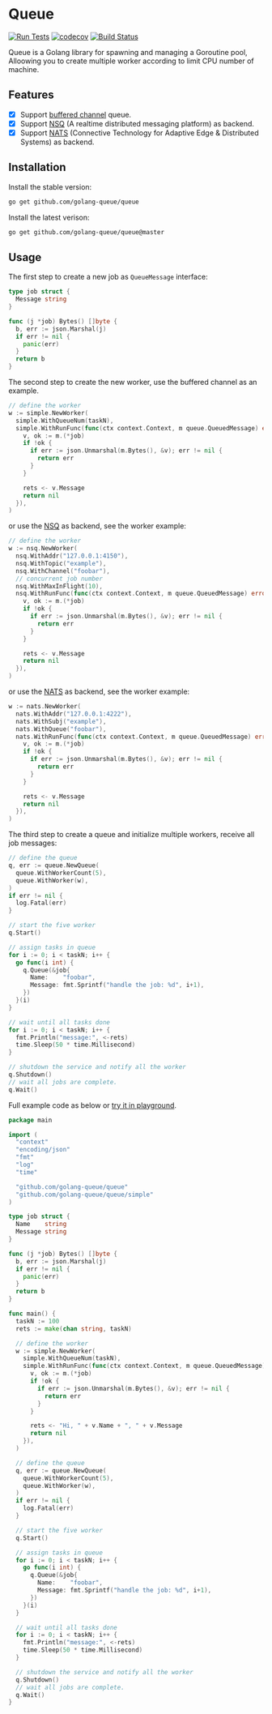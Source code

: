 # Queue

[![Run Tests](https://github.com/golang-queue/queue/actions/workflows/go.yml/badge.svg?branch=master)](https://github.com/golang-queue/queue/actions/workflows/go.yml)
[![codecov](https://codecov.io/gh/golang-queue/queue/branch/master/graph/badge.svg?token=V8A1WA0P5E)](https://codecov.io/gh/golang-queue/queue)
[![Build Status](https://cloud.drone.io/api/badges/golang-queue/queue/status.svg)](https://cloud.drone.io/golang-queue/queue)

Queue is a Golang library for spawning and managing a Goroutine pool, Alloowing you to create multiple worker according to limit CPU number of machine.

## Features

* [x] Support [buffered channel](https://gobyexample.com/channel-buffering) queue.
* [x] Support [NSQ](https://nsq.io/) (A realtime distributed messaging platform) as backend.
* [x] Support [NATS](https://nats.io/) (Connective Technology for Adaptive Edge & Distributed Systems) as backend.

## Installation

Install the stable version:

```sh
go get github.com/golang-queue/queue
```

Install the latest verison:

```sh
go get github.com/golang-queue/queue@master
```

## Usage

The first step to create a new job as `QueueMessage` interface:

```go
type job struct {
  Message string
}

func (j *job) Bytes() []byte {
  b, err := json.Marshal(j)
  if err != nil {
    panic(err)
  }
  return b
}
```

The second step to create the new worker, use the buffered channel as an example.

```go
// define the worker
w := simple.NewWorker(
  simple.WithQueueNum(taskN),
  simple.WithRunFunc(func(ctx context.Context, m queue.QueuedMessage) error {
    v, ok := m.(*job)
    if !ok {
      if err := json.Unmarshal(m.Bytes(), &v); err != nil {
        return err
      }
    }

    rets <- v.Message
    return nil
  }),
)
```

or use the [NSQ](https://nsq.io/) as backend, see the worker example:

```go
// define the worker
w := nsq.NewWorker(
  nsq.WithAddr("127.0.0.1:4150"),
  nsq.WithTopic("example"),
  nsq.WithChannel("foobar"),
  // concurrent job number
  nsq.WithMaxInFlight(10),
  nsq.WithRunFunc(func(ctx context.Context, m queue.QueuedMessage) error {
    v, ok := m.(*job)
    if !ok {
      if err := json.Unmarshal(m.Bytes(), &v); err != nil {
        return err
      }
    }

    rets <- v.Message
    return nil
  }),
)
```

or use the [NATS](https://nats.io/) as backend, see the worker example:

```go
w := nats.NewWorker(
  nats.WithAddr("127.0.0.1:4222"),
  nats.WithSubj("example"),
  nats.WithQueue("foobar"),
  nats.WithRunFunc(func(ctx context.Context, m queue.QueuedMessage) error {
    v, ok := m.(*job)
    if !ok {
      if err := json.Unmarshal(m.Bytes(), &v); err != nil {
        return err
      }
    }

    rets <- v.Message
    return nil
  }),
)
```

The third step to create a queue and initialize multiple workers, receive all job messages:

```go
// define the queue
q, err := queue.NewQueue(
  queue.WithWorkerCount(5),
  queue.WithWorker(w),
)
if err != nil {
  log.Fatal(err)
}

// start the five worker
q.Start()

// assign tasks in queue
for i := 0; i < taskN; i++ {
  go func(i int) {
    q.Queue(&job{
      Name:    "foobar",
      Message: fmt.Sprintf("handle the job: %d", i+1),
    })
  }(i)
}

// wait until all tasks done
for i := 0; i < taskN; i++ {
  fmt.Println("message:", <-rets)
  time.Sleep(50 * time.Millisecond)
}

// shutdown the service and notify all the worker
q.Shutdown()
// wait all jobs are complete.
q.Wait()
```

Full example code as below or [try it in playground](https://play.golang.org/p/77PtkZRaPE-).

```go
package main

import (
  "context"
  "encoding/json"
  "fmt"
  "log"
  "time"

  "github.com/golang-queue/queue"
  "github.com/golang-queue/queue/simple"
)

type job struct {
  Name    string
  Message string
}

func (j *job) Bytes() []byte {
  b, err := json.Marshal(j)
  if err != nil {
    panic(err)
  }
  return b
}

func main() {
  taskN := 100
  rets := make(chan string, taskN)

  // define the worker
  w := simple.NewWorker(
    simple.WithQueueNum(taskN),
    simple.WithRunFunc(func(ctx context.Context, m queue.QueuedMessage) error {
      v, ok := m.(*job)
      if !ok {
        if err := json.Unmarshal(m.Bytes(), &v); err != nil {
          return err
        }
      }

      rets <- "Hi, " + v.Name + ", " + v.Message
      return nil
    }),
  )

  // define the queue
  q, err := queue.NewQueue(
    queue.WithWorkerCount(5),
    queue.WithWorker(w),
  )
  if err != nil {
    log.Fatal(err)
  }

  // start the five worker
  q.Start()

  // assign tasks in queue
  for i := 0; i < taskN; i++ {
    go func(i int) {
      q.Queue(&job{
        Name:    "foobar",
        Message: fmt.Sprintf("handle the job: %d", i+1),
      })
    }(i)
  }

  // wait until all tasks done
  for i := 0; i < taskN; i++ {
    fmt.Println("message:", <-rets)
    time.Sleep(50 * time.Millisecond)
  }

  // shutdown the service and notify all the worker
  q.Shutdown()
  // wait all jobs are complete.
  q.Wait()
}
```
